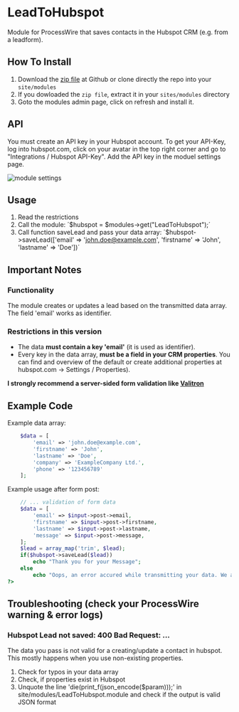 # LeadToHubspot
Module for ProcessWire that saves contacts in the Hubspot CRM (e.g. from a leadform).

## How To Install
1. Download the [zip file](https://github.com/danielstieber/LeadToHubspot/archive/master.zip) at Github or clone directly the repo into your `site/modules`
2. If you dowloaded the `zip file`, extract it in your `sites/modules` directory
3. Goto the modules admin page, click on refresh and install it.

## API
You must create an API key in your Hubspot account. To get your API-Key, log into hubspot.com, click on your avatar in the top right corner and go to "Integrations / Hubspot API-Key". Add the API key in the moduel settings page.

![module settings](https://i.imgur.com/bGfBU49.png)

## Usage
1. Read the restrictions
2. Call the module: ´$hubspot = $modules->get("LeadToHubspot");´
3. Call function saveLead and pass your data array: ´$hubspot->saveLead(['email' => 'john.doe@example.com', 'firstname' => 'John', 'lastname' => 'Doe'])´

## Important Notes
### Functionality
The module creates or updates a lead based on the transmitted data array. The field 'email' works as identifier. 

### Restrictions in this version
* The data **must contain a key 'email'** (it is used as identifier).
* Every key in the data array, **must be a field in your CRM properties**. You can find and overview of the default or create additional properties at hubspot.com -> Settings / Properties).

**I strongly recommend a server-sided form validation like [Valitron](https://github.com/vlucas/valitron)**

## Example Code
Example data array:
```PHP
	$data = [
		'email' => 'john.doe@example.com',
		'firstname' => 'John',
		'lastname' => 'Doe',
		'company' => 'ExampleCompany Ltd.',
		'phone' => '123456789'
	];
```

Example usage after form post:
```PHP
	// ... validation of form data
	$data = [
		'email' => $input->post->email,
		'firstname' => $input->post->firstname,
		'lastname' => $input->post->lastname,
		'message' => $input->post->message,
	];
 	$lead = array_map('trim', $lead);
 	if($hubspot->saveLead($lead))
 		echo "Thank you for your Message";
 	else
 		echo "Oops, an error accured while transmitting your data. We are sorry for the inconvinience. For your own security, your data has not been saved. Why not contact us directly at office@companyemail.com and we have talk about your request, while our IT-team is fixing the problem?";
?>
```

## Troubleshooting (check your ProcessWire warning & error logs)
###  Hubspot Lead not saved: 400 Bad Request: ...
The data you pass is not valid for a creating/update a contact in hubspot. This mostly happens when you use non-existing properties.

1. Check for typos in your data array
2. Check, if properties exist in Hubspot
3. Unquote the line 'die(print_f(json_encode($param)));' in site/modules/LeadToHubspot.module and check if the output is valid JSON format
